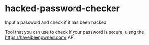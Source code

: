 # hacked-password-checker
Input a password and check if it has been hacked

Tool that you can use to check if your password is secure, uisng the https://haveibeenpwned.com/ API.
